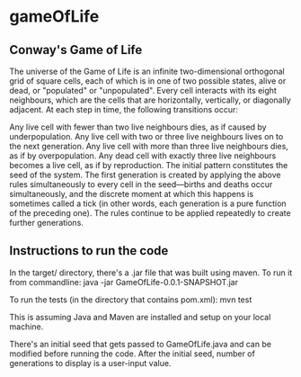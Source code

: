 # gameOfLife

## Conway's Game of Life
The universe of the Game of Life is an infinite two-dimensional orthogonal grid of square cells, each of which is in one of two possible states, alive or dead, or "populated" or "unpopulated". Every cell interacts with its eight neighbours, which are the cells that are horizontally, vertically, or diagonally adjacent. At each step in time, the following transitions occur:

Any live cell with fewer than two live neighbours dies, as if caused by underpopulation.
Any live cell with two or three live neighbours lives on to the next generation.
Any live cell with more than three live neighbours dies, as if by overpopulation.
Any dead cell with exactly three live neighbours becomes a live cell, as if by reproduction.
The initial pattern constitutes the seed of the system. The first generation is created by applying the above rules simultaneously to every cell in the seed—births and deaths occur simultaneously, and the discrete moment at which this happens is sometimes called a tick (in other words, each generation is a pure function of the preceding one). The rules continue to be applied repeatedly to create further generations.


## Instructions to run the code
In the target/ directory, there's a .jar file that was built using maven. To run it from commandline:
java -jar GameOfLife-0.0.1-SNAPSHOT.jar
      
To run the tests (in the directory that contains pom.xml):
mvn test
      
This is assuming Java and Maven are installed and setup on your local machine. 

There's an initial seed that gets passed to GameOfLife.java and can be modified before running the code. After the initial seed, number of generations to display is a user-input value. 
